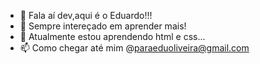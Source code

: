 - 👋  Fala aí dev,aqui é o Eduardo!!!
- 👀 Sempre intereçado em aprender mais!
- 🌱 Atualmente estou aprendendo html e css...
- 📫 Como chegar até mim @paraeduoliveira@gmail.com

<!---
EduardoOliveiraS/EduardoOliveiraS is a ✨ special ✨ repository because its `README.md` (this file) appears on your GitHub profile.
You can click the Preview link to take a look at your changes.
--->
